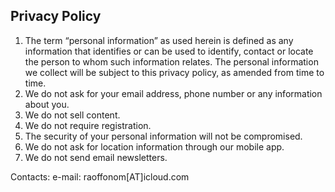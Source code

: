 ## Privacy Policy

1. The term “personal information” as used herein is defined as any information that identifies or can be used to identify, contact or locate the person to whom such information relates. The personal information we collect will be subject to this privacy policy, as amended from time to time.
2. We do not ask for your email address, phone number or any information about you.
3. We do not sell content.
4. We do not require registration.
5. The security of your personal information will not be compromised.
6. We do not ask for location information through our mobile app.
7. We do not send email newsletters.

Contacts:
e-mail: raoffonom[AT]icloud.com
